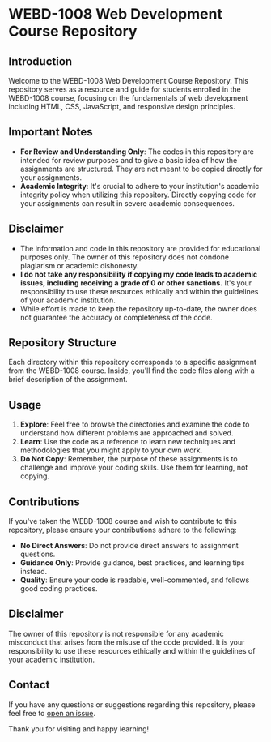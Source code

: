 # WEBD-1008 Web Development Course Repository

## Introduction
Welcome to the WEBD-1008 Web Development Course Repository. This repository serves as a resource and guide for students enrolled in the WEBD-1008 course, focusing on the fundamentals of web development including HTML, CSS, JavaScript, and responsive design principles.

## Important Notes
- **For Review and Understanding Only**: The codes in this repository are intended for review purposes and to give a basic idea of how the assignments are structured. They are not meant to be copied directly for your assignments.
- **Academic Integrity**: It's crucial to adhere to your institution's academic integrity policy when utilizing this repository. Directly copying code for your assignments can result in severe academic consequences.

## Disclaimer
- The information and code in this repository are provided for educational purposes only. The owner of this repository does not condone plagiarism or academic dishonesty.
- **I do not take any responsibility if copying my code leads to academic issues, including receiving a grade of 0 or other sanctions.** It's your responsibility to use these resources ethically and within the guidelines of your academic institution.
- While effort is made to keep the repository up-to-date, the owner does not guarantee the accuracy or completeness of the code.

## Repository Structure
Each directory within this repository corresponds to a specific assignment from the WEBD-1008 course. Inside, you'll find the code files along with a brief description of the assignment.

## Usage
1. **Explore**: Feel free to browse the directories and examine the code to understand how different problems are approached and solved.
2. **Learn**: Use the code as a reference to learn new techniques and methodologies that you might apply to your own work.
3. **Do Not Copy**: Remember, the purpose of these assignments is to challenge and improve your coding skills. Use them for learning, not copying.

## Contributions
If you've taken the WEBD-1008 course and wish to contribute to this repository, please ensure your contributions adhere to the following:
- **No Direct Answers**: Do not provide direct answers to assignment questions.
- **Guidance Only**: Provide guidance, best practices, and learning tips instead.
- **Quality**: Ensure your code is readable, well-commented, and follows good coding practices.

## Disclaimer
The owner of this repository is not responsible for any academic misconduct that arises from the misuse of the code provided. It is your responsibility to use these resources ethically and within the guidelines of your academic institution.

## Contact
If you have any questions or suggestions regarding this repository, please feel free to [open an issue](link-to-your-repository-issues-section).

Thank you for visiting and happy learning!
